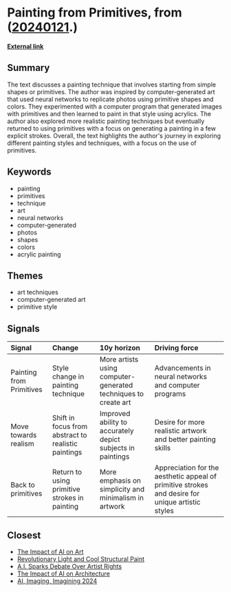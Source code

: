 # __Painting from Primitives__, from ([20240121](https://kghosh.substack.com/p/20240121).)

__[External link](https://schollz.com/tinker/primitives/)__



## Summary

The text discusses a painting technique that involves starting from simple shapes or primitives. The author was inspired by computer-generated art that used neural networks to replicate photos using primitive shapes and colors. They experimented with a computer program that generated images with primitives and then learned to paint in that style using acrylics. The author also explored more realistic painting techniques but eventually returned to using primitives with a focus on generating a painting in a few explicit strokes. Overall, the text highlights the author's journey in exploring different painting styles and techniques, with a focus on the use of primitives.

## Keywords

* painting
* primitives
* technique
* art
* neural networks
* computer-generated
* photos
* shapes
* colors
* acrylic painting

## Themes

* art techniques
* computer-generated art
* primitive style

## Signals

| Signal                   | Change                                              | 10y horizon                                                    | Driving force                                                                                    |
|:-------------------------|:----------------------------------------------------|:---------------------------------------------------------------|:-------------------------------------------------------------------------------------------------|
| Painting from Primitives | Style change in painting technique                  | More artists using computer-generated techniques to create art | Advancements in neural networks and computer programs                                            |
| Move towards realism     | Shift in focus from abstract to realistic paintings | Improved ability to accurately depict subjects in paintings    | Desire for more realistic artwork and better painting skills                                     |
| Back to primitives       | Return to using primitive strokes in painting       | More emphasis on simplicity and minimalism in artwork          | Appreciation for the aesthetic appeal of primitive strokes and desire for unique artistic styles |

## Closest

* [The Impact of AI on Art](cc1340400b9dfbf32bfc3d546cf0b7b3)
* [Revolutionary Light and Cool Structural Paint](a6bfcabefea560d7dfefd5aab87f047c)
* [A.I. Sparks Debate Over Artist Rights](f5d2fbbd282d6e37d9e572edfcd235b2)
* [The Impact of AI on Architecture](1f02642f54cf28611a00e4c83c1d428f)
* [AI, Imaging, Imagining 2024](de89ae90257007a4fbb1a5c7a7dc82a5)